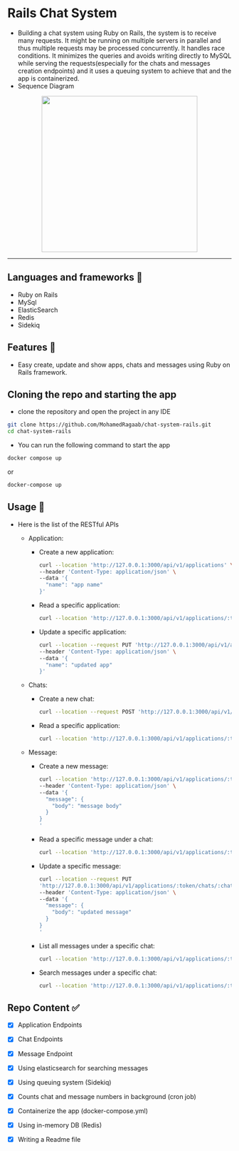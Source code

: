 # Rails Chat System
* Building a chat system using Ruby on Rails, the system is to receive many requests. It might be running on multiple servers in
parallel and thus multiple requests may be processed concurrently. It handles race
conditions. It minimizes the queries and avoids writing directly to MySQL while serving the
requests(especially for the chats and messages creation endpoints) and it uses a queuing
system to achieve that and the app is containerized.
* Sequence Diagram
<div align='center'>
<img height="350px" src="https://github.com/user-attachments/assets/20f0cb44-bd80-45df-81ff-905549ba0968">
<hr/>
</div>

## Languages and frameworks 📑
* Ruby on Rails
* MySql
* ElasticSearch
* Redis
* Sidekiq
## Features 🥇
* Easy create, update and show apps, chats and messages using Ruby on Rails framework.
## Cloning the repo and starting the app
* clone the repository and open the project in any IDE
``` bash
git clone https://github.com/MohamedRagaab/chat-system-rails.git
cd chat-system-rails
```
* You can run the following command to start the app
``` bash
docker compose up
```
or 
``` bash
docker-compose up
```
## Usage 🚀
* Here is the list of the RESTful APIs
  - Application:
 
    - Create a new application:

        ``` bash
        curl --location 'http://127.0.0.1:3000/api/v1/applications' \
        --header 'Content-Type: application/json' \
        --data '{
          "name": "app name"
        }'
        ```
    - Read a specific application:
        ``` bash
        curl --location 'http://127.0.0.1:3000/api/v1/applications/:token'
        ```
    - Update a specific application:
        ``` bash
        curl --location --request PUT 'http://127.0.0.1:3000/api/v1/applications/:token' \
        --header 'Content-Type: application/json' \
        --data '{
          "name": "updated app"
        }'
        ```

  - Chats:
 
    - Create a new chat:
        ``` bash
        curl --location --request POST 'http://127.0.0.1:3000/api/v1/applications/:token/chats'
        ```
    - Read a specific application:
        ``` bash
        curl --location 'http://127.0.0.1:3000/api/v1/applications/:token/chats/:number'
        ```
        
  - Message:
 
    - Create a new message:
        ``` bash
        curl --location 'http://127.0.0.1:3000/api/v1/applications/:token/chats/:number/messages' \
        --header 'Content-Type: application/json' \
        --data '{
          "message": {
            "body": "message body"
          }
        }
        '
        ```
    - Read a specific message under a chat:
        ``` bash
        curl --location 'http://127.0.0.1:3000/api/v1/applications/:token/chats/:chat_number/messages/:message_number'
        ```
    - Update a specific message:
        ``` bash
        curl --location --request PUT           
        'http://127.0.0.1:3000/api/v1/applications/:token/chats/:chat_number/messages/:message_number' \
        --header 'Content-Type: application/json' \
        --data '{
          "message": {
            "body": "updated message"
          }
        }
        '
        ```
    - List all messages under a specific chat:
        ``` bash
        curl --location 'http://127.0.0.1:3000/api/v1/applications/:token/chats/:chat_number/messages'
        ```

    - Search messages under a specific chat:
        ``` bash
       curl --location 'http://127.0.0.1:3000/api/v1/applications/:token/chats/:chat_number/messages/search?query='message body''
        ```

## Repo Content :white_check_mark:
- [x] Application Endpoints
- [x] Chat Endpoints
- [x] Message Endpoint
- [x] Using elasticsearch for searching messages
- [x] Using queuing system (Sidekiq)
- [x] Counts chat and message numbers in background (cron job)
- [x] Containerize the app (docker-compose.yml)
- [x] Using in-memory DB (Redis)
- [x] Writing a Readme file

